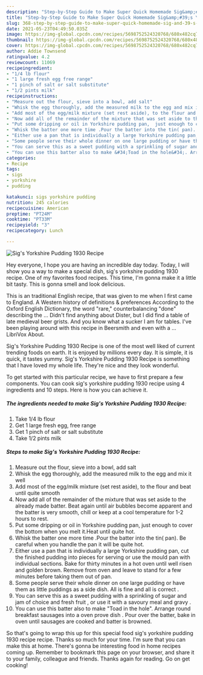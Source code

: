 ```yaml
---
description: "Step-by-Step Guide to Make Super Quick Homemade Sig&amp;#39;s Yorkshire Pudding 1930 Recipe"
title: "Step-by-Step Guide to Make Super Quick Homemade Sig&amp;#39;s Yorkshire Pudding 1930 Recipe"
slug: 368-step-by-step-guide-to-make-super-quick-homemade-sig-and-39-s-yorkshire-pudding-1930-recipe
date: 2021-05-23T04:49:50.035Z
image: https://img-global.cpcdn.com/recipes/5698752524320768/680x482cq70/sigs-yorkshire-pudding-1930-recipe-recipe-main-photo.jpg
thumbnail: https://img-global.cpcdn.com/recipes/5698752524320768/680x482cq70/sigs-yorkshire-pudding-1930-recipe-recipe-main-photo.jpg
cover: https://img-global.cpcdn.com/recipes/5698752524320768/680x482cq70/sigs-yorkshire-pudding-1930-recipe-recipe-main-photo.jpg
author: Addie Townsend
ratingvalue: 4.2
reviewcount: 11069
recipeingredient:
- "1/4 lb flour"
- "1 large fresh egg free range"
- "1 pinch of salt or salt substitute"
- "1/2 pints milk"
recipeinstructions:
- "Measure out the flour, sieve into a bowl, add salt"
- "Whisk the egg thoroughly, add the measured milk to the egg and mix it well"
- "Add most of the egg/milk mixture (set rest aside), to the flour and beat until quite smooth"
- "Now add all of the remainder of the mixture that was set aside to the already made batter. Beat again until air bubbles become apparent and the batter is very smooth, chill or keep at a cool temperature for 1-2 hours to rest."
- "Put some dripping or oil in Yorkshire pudding pan,  just enough to cover the bottom when you melt it.Heat until quite hot."
- "Whisk the batter one more time .Pour the batter into the tin( pan). Be careful when you handle the pan it will be quite hot."
- "Either use a pan that is individually a large Yorkshire pudding pan, cut the finished pudding into pieces for serving  or use the mould pan with individual sections. Bake for thirty minutes in a hot oven until well risen and golden brown. Remove from oven and leave to stand for a few minutes before taking them out of pan."
- "Some people serve their whole dinner on one large pudding or have them as little puddings as a side dish. All is fine and all is correct ."
- "You can serve this as a sweet pudding with a sprinkling of sugar and jam of choice and fresh fruit , or use it with a savoury meal and gravy ."
- "You can use this batter also to make &#34;Toad in the hole&#34;. Arrange round  breakfast sausages into a oven prove dish . Pour over the batter, bake in oven until sausages are cooked and batter is browned."
categories:
- Recipe
tags:
- sigs
- yorkshire
- pudding

katakunci: sigs yorkshire pudding 
nutrition: 245 calories
recipecuisine: American
preptime: "PT24M"
cooktime: "PT33M"
recipeyield: "3"
recipecategory: Lunch

---
```



![Sig&#39;s Yorkshire Pudding 1930 Recipe](https://img-global.cpcdn.com/recipes/5698752524320768/680x482cq70/sigs-yorkshire-pudding-1930-recipe-recipe-main-photo.jpg)

Hey everyone, I hope you are having an incredible day today. Today, I will show you a way to make a special dish, sig&#39;s yorkshire pudding 1930 recipe. One of my favorites food recipes. This time, I'm gonna make it a little bit tasty. This is gonna smell and look delicious.

This is an traditional English recipe, that was given to me when I first came to England. A Western history of definitions &amp; preferences According to the Oxford English Dictionary, the word &#34;rare,&#34; counterbalancing &#34;done&#34; describing the … Didn&#39;t find anything about Dister, but I did find a table of late medieval beer grists. And you know what a sucker I am for tables. I&#39;ve been playing around with this recipe in Beersmith and even with a … LibriVox About.

Sig&#39;s Yorkshire Pudding 1930 Recipe is one of the most well liked of current trending foods on earth. It is enjoyed by millions every day. It is simple, it is quick, it tastes yummy. Sig&#39;s Yorkshire Pudding 1930 Recipe is something that I have loved my whole life. They're nice and they look wonderful.


To get started with this particular recipe, we have to first prepare a few components. You can cook sig&#39;s yorkshire pudding 1930 recipe using 4 ingredients and 10 steps. Here is how you can achieve it.

<!--inarticleads1-->

##### The ingredients needed to make Sig&#39;s Yorkshire Pudding 1930 Recipe:

1. Take 1/4 lb flour
1. Get 1 large fresh egg, free range
1. Get 1 pinch of salt or salt substitute
1. Take 1/2 pints milk




<!--inarticleads2-->

##### Steps to make Sig&#39;s Yorkshire Pudding 1930 Recipe:

1. Measure out the flour, sieve into a bowl, add salt
1. Whisk the egg thoroughly, add the measured milk to the egg and mix it well
1. Add most of the egg/milk mixture (set rest aside), to the flour and beat until quite smooth
1. Now add all of the remainder of the mixture that was set aside to the already made batter. Beat again until air bubbles become apparent and the batter is very smooth, chill or keep at a cool temperature for 1-2 hours to rest.
1. Put some dripping or oil in Yorkshire pudding pan,  just enough to cover the bottom when you melt it.Heat until quite hot.
1. Whisk the batter one more time .Pour the batter into the tin( pan). Be careful when you handle the pan it will be quite hot.
1. Either use a pan that is individually a large Yorkshire pudding pan, cut the finished pudding into pieces for serving  or use the mould pan with individual sections. Bake for thirty minutes in a hot oven until well risen and golden brown. Remove from oven and leave to stand for a few minutes before taking them out of pan.
1. Some people serve their whole dinner on one large pudding or have them as little puddings as a side dish. All is fine and all is correct .
1. You can serve this as a sweet pudding with a sprinkling of sugar and jam of choice and fresh fruit , or use it with a savoury meal and gravy .
1. You can use this batter also to make &#34;Toad in the hole&#34;. Arrange round  breakfast sausages into a oven prove dish . Pour over the batter, bake in oven until sausages are cooked and batter is browned.




So that's going to wrap this up for this special food sig&#39;s yorkshire pudding 1930 recipe recipe. Thanks so much for your time. I'm sure that you can make this at home. There's gonna be interesting food in home recipes coming up. Remember to bookmark this page on your browser, and share it to your family, colleague and friends. Thanks again for reading. Go on get cooking!
